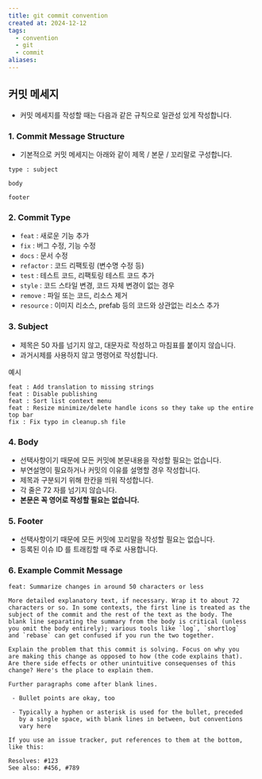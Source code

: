 ```yaml
---
title: git commit convention
created at: 2024-12-12
tags:
  - convention
  - git
  - commit
aliases:
---
```


## 커밋 메세지

- 커밋 메세지를 작성할 때는 다음과 같은 규칙으로 일관성 있게 작성합니다.

### 1. Commit Message Structure

- 기본적으로 커밋 메세지는 아래와 같이 제목 / 본문 / 꼬리말로 구성합니다.

```plaintext
type : subject

body

footer
```

### 2. Commit Type

- `feat` : 새로운 기능 추가
- `fix` : 버그 수정, 기능 수정
- `docs` : 문서 수정
- `refactor` : 코드 리팩토링 (변수명 수정 등)
- `test` : 테스트 코드, 리팩토링 테스트 코드 추가
- `style` : 코드 스타일 변경, 코드 자체 변경이 없는 경우
- `remove` : 파일 또는 코드, 리소스 제거
- `resource` : 이미지 리소스, prefab 등의 코드와 상관없는 리소스 추가

### 3. Subject

- 제목은 50 자를 넘기지 않고, 대문자로 작성하고 마침표를 붙이지 않습니다.
- 과거시제를 사용하지 않고 명령어로 작성합니다.

예시

```plaintext
feat : Add translation to missing strings
feat : Disable publishing
feat : Sort list context menu
feat : Resize minimize/delete handle icons so they take up the entire top bar
fix : Fix typo in cleanup.sh file
```

### 4. Body

- 선택사항이기 때문에 모든 커밋에 본문내용을 작성할 필요는 없습니다.
- 부연설명이 필요하거나 커밋의 이유를 설명할 경우 작성합니다.
- 제목과 구분되기 위해 한칸을 띄워 작성합니다.
- 각 줄은 72 자를 넘기지 않습니다.
- **본문은 꼭 영어로 작성할 필요는 없습니다.**

### 5. Footer

- 선택사항이기 때문에 모든 커밋에 꼬리말을 작성할 필요는 없습니다.
- 등록된 이슈 ID 를 트래킹할 때 주로 사용합니다.

### 6. Example Commit Message

```plaintext
feat: Summarize changes in around 50 characters or less

More detailed explanatory text, if necessary. Wrap it to about 72
characters or so. In some contexts, the first line is treated as the
subject of the commit and the rest of the text as the body. The
blank line separating the summary from the body is critical (unless
you omit the body entirely); various tools like `log`, `shortlog`
and `rebase` can get confused if you run the two together.

Explain the problem that this commit is solving. Focus on why you
are making this change as opposed to how (the code explains that).
Are there side effects or other unintuitive consequenses of this
change? Here's the place to explain them.

Further paragraphs come after blank lines.

 - Bullet points are okay, too

 - Typically a hyphen or asterisk is used for the bullet, preceded
   by a single space, with blank lines in between, but conventions
   vary here

If you use an issue tracker, put references to them at the bottom,
like this:

Resolves: #123
See also: #456, #789
```
